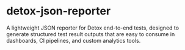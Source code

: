 # detox-json-reporter
A lightweight JSON reporter for Detox end-to-end tests, designed to generate structured test result outputs that are easy to consume in dashboards, CI pipelines, and custom analytics tools.
